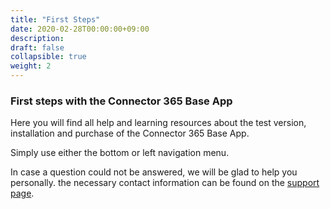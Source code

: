 ```yaml
---
title: "First Steps"
date: 2020-02-28T00:00:00+09:00
description: 
draft: false
collapsible: true
weight: 2
---
```

### First steps with the Connector 365 Base App

Here you will find all help and learning resources about the test version, installation and purchase of the Connector 365 Base App.

Simply use either the bottom or left navigation menu.

In case a question could not be answered, we will be glad to help you personally. the necessary contact information can be found on the [support page](en-us/apps/help-and-support/).
